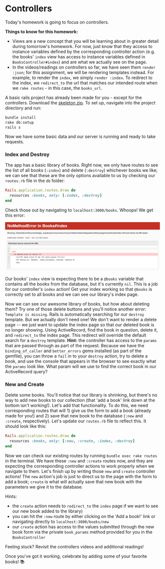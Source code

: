 # Controllers

Today's homework is going to focus on controllers.

**Things to know for this homework:**
- Views are a new concept that you will be learning about in greater detail during tomorrow's homework. For now, just know that they access to instance variables defined by the corresponding controller action (e.g. the books' `index` view has access to instance variables defined in `BooksController#index`) and are what we actually see on the page.
- In the videos/readings on controllers so far, we have seen them `render :json`; for this assignment, we will be rendering templates instead. For example, to render the `index`, we simply `render :index`. To redirect to the index, we `redirect_to` the url that matches our intended route when we `rake routes` - in this case, the `books_url`.

A basic rails project has already been made for you - except for the controllers. Download the [skeleton zip][skeleton]. To set up, navigate into the project directory and run:
```
bundle install
rake db:setup
rails s
```
Now we have some basic data and our server is running and ready to take requests.

### Index and Destroy

The app has a basic library of books. Right now, we only have routes to see the list of all books (`:index`) and delete (`:destroy`) whichever books we like; we can see that these are the only options available to us by checking our `routes.rb` file in the `db` folder:

```ruby
Rails.application.routes.draw do
  resources :books, only: [:index, :destroy]
end
```

Check those out by navigating to `localhost:3000/books`. Whoops! We get this error:

![image of index error](./index_error.png)

Our books' `index` view is expecting there to be a `@books` variable that contains all the books from the database, but it's currently `nil`. This is a job for our controller's `index` action! Get your index working so that `@books` is correctly set to all books and we can see our library's index page.

Now we can see our awesome library of books, but how about deleting them? Try one of those delete buttons and you'll notice another error: `Template is missing`. Rails is automatically searching for our `destroy` template. But we actually don't need one! We don't want to render a delete page -- we just want to update the index page so that our deleted book is no longer showing. Using ActiveRecord, find the book in question, delete it, and `redirect_to` the index page. This redirect will override the default search for a `destroy` template. **Hint:** the controller has access to the `params` that are passed through as part of the request. Because we have the `binding_of_caller` and `better_errors` gems installed (as part of the gemfile), you can throw a `fail` in to your `destroy` action, try to delete a book, and use the console that appears in the browser to see exactly what the `params` look like. What param will we use to find the correct book in our ActiveRecord query?

### New and Create

Delete some books. You'll notice that our library is shrinking, but there's no way to add new books to our collection (that 'add a book' link down at the bottom isn't working!). Let's add that functionality. To do this, we need corresponding routes that will 1) give us the form to add a book (already made for you!) and 2) save that new book to the database (`:new` and `:create`, respectively). Let's update our `routes.rb` file to reflect this. It should look like this:

```ruby
Rails.application.routes.draw do
  resources :books, only: [:new, :create, :index, :destroy]
end
```

Now we can check our existing routes by running `bundle exec rake routes` in the terminal. We have these `:new` and `:create` routes now, and they are expecting the corresponding controller actions to work properly when we navigate to them. Let's finish up by writing those `new` and `create` controller actions! The `new` action's job is just to direct us to the page with the form to add a book; `create` is what will actually save that new book with the parameters we give it to the database.

Hints:
- the `create` action needs to `redirect_to` the `index` page if we want to see our new book added to the library)
- you can hit the `:new` route by either clicking on the 'Add a book!' link or navigating directly to `localhost:3000/books/new`
- our `create` action has access to the values submitted through the new book form via the private `book_params` method provided for you in the `BooksController`

Feeling stuck? Revisit the controllers videos and additional readings!

Once you've got it working, celebrate by adding some of your favorite books! :books:

[controlla-by-drake]: https://soundcloud.com/octobersveryown/drake-controlla
[skeleton]: ./library.zip?raw=true
